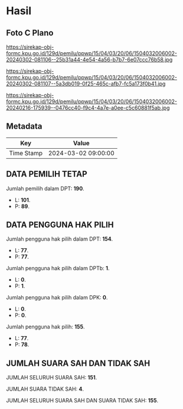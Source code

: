 # Hasil

## Foto C Plano

https://sirekap-obj-formc.kpu.go.id/129d/pemilu/ppwp/15/04/03/20/06/1504032006002-20240302-081106--25b31a44-4e54-4a56-b7b7-6e07ccc76b58.jpg

https://sirekap-obj-formc.kpu.go.id/129d/pemilu/ppwp/15/04/03/20/06/1504032006002-20240302-081107--5a3db019-0f25-465c-afb7-fc5a173f0b41.jpg

https://sirekap-obj-formc.kpu.go.id/129d/pemilu/ppwp/15/04/03/20/06/1504032006002-20240216-175939--0476cc40-f9c4-4a7e-a0ee-c5c60881f5ab.jpg


## Metadata

| Key        | Value               |
| ---------- | ------------------- |
| Time Stamp | 2024-03-02 09:00:00 |


## DATA PEMILIH TETAP

Jumlah pemilih dalam DPT: **190**.
 * L: **101**.
 * P: **89**.

## DATA PENGGUNA HAK PILIH

Jumlah pengguna hak pilih dalam DPT: **154**.
 * L: **77**.
 * P: **77**.

Jumlah pengguna hak pilih dalam DPTb: **1**.
 * L: **0**.
 * P: **1**.

Jumlah pengguna hak pilih dalam DPK: **0**.
 * L: **0**.
 * P: **0**.

Jumlah pengguna hak pilih: **155**.
 * L: **77**.
 * P: **78**.

## JUMLAH SUARA SAH DAN TIDAK SAH

JUMLAH SELURUH SUARA SAH: **151**.

JUMLAH SUARA TIDAK SAH: **4**.

JUMLAH SELURUH SUARA SAH DAN SUARA TIDAK SAH: **155**.



